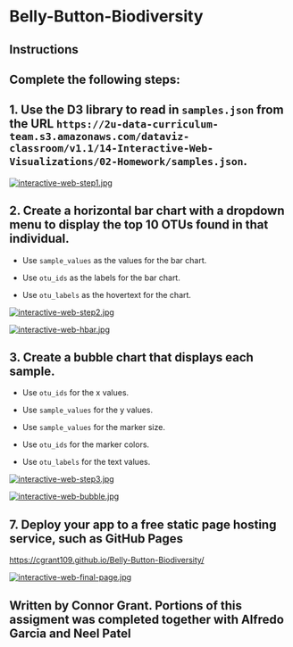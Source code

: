 # Belly-Button-Biodiversity

## Instructions

## Complete the following steps:

## 1. Use the D3 library to read in `samples.json` from the URL `https://2u-data-curriculum-team.s3.amazonaws.com/dataviz-classroom/v1.1/14-Interactive-Web-Visualizations/02-Homework/samples.json`.

[![interactive-web-step1.jpg](https://i.postimg.cc/hjHJJ4Ct/interactive-web-step1.jpg)](https://postimg.cc/5YS9TJdh)


## 2. Create a horizontal bar chart with a dropdown menu to display the top 10 OTUs found in that individual.

  * Use `sample_values` as the values for the bar chart.

  * Use `otu_ids` as the labels for the bar chart.

  * Use `otu_labels` as the hovertext for the chart.

[![interactive-web-step2.jpg](https://i.postimg.cc/FH9YkBx3/interactive-web-step2.jpg)](https://postimg.cc/VdVf34pk)

[![interactive-web-hbar.jpg](https://i.postimg.cc/BbS9skDQ/interactive-web-hbar.jpg)](https://postimg.cc/LYb03yNr)



## 3. Create a bubble chart that displays each sample.

  * Use `otu_ids` for the x values.

  * Use `sample_values` for the y values.

  * Use `sample_values` for the marker size.

  * Use `otu_ids` for the marker colors.

  * Use `otu_labels` for the text values.

[![interactive-web-step3.jpg](https://i.postimg.cc/7h3Lf3GK/interactive-web-step3.jpg)](https://postimg.cc/0KNv4JCS)

[![interactive-web-bubble.jpg](https://i.postimg.cc/28Hmjk0p/interactive-web-bubble.jpg)](https://postimg.cc/cr8PXSqT)



## 7. Deploy your app to a free static page hosting service, such as GitHub Pages
https://cgrant109.github.io/Belly-Button-Biodiversity/ 

[![interactive-web-final-page.jpg](https://i.postimg.cc/Y26C7wck/interactive-web-final-page.jpg)](https://postimg.cc/yWNHhtYr)

## Written by Connor Grant. Portions of this assigment was completed together with Alfredo Garcia and Neel Patel
